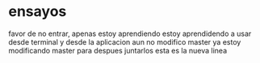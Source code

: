 # ensayos
favor de no entrar, apenas estoy aprendiendo
estoy aprendidendo a usar desde terminal y desde la aplicacion
aun no modifico master
ya estoy modificando master para despues juntarlos
esta es la nueva linea
